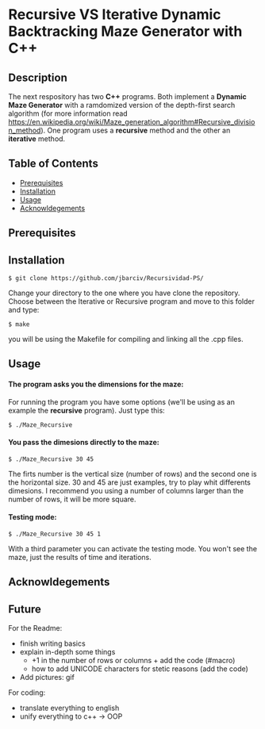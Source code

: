 # Recursive VS Iterative Dynamic Backtracking Maze Generator with C++ 

## Description

The next respository has two **C++** programs. Both implement a **Dynamic Maze Generator** with a ramdomized version of the depth-first search algorithm (for more information read https://en.wikipedia.org/wiki/Maze_generation_algorithm#Recursive_division_method). One program uses a **recursive** method and the other an **iterative** method.

## Table of Contents

- [Prerequisites](#prerequisites)
- [Installation](#installation)
- [Usage](#usage)
- [Acknowldegements](#acknowledgements)

## Prerequisites


## Installation

```
$ git clone https://github.com/jbarciv/Recursividad-PS/
```

Change your directory to the one where you have clone the repository. Choose between the Iterative or Recursive program and move to this folder and type:

```
$ make
```

you will be using the Makefile for compiling and linking all the .cpp files.

## Usage

#### The program asks you the dimensions for the maze:
For running the program you have some options (we'll be using  as an example the **recursive** program). Just type this:

```
$ ./Maze_Recursive
```
#### You pass the dimesions directly to the maze:

```
$ ./Maze_Recursive 30 45
```
The firts number is the vertical size (number of rows) and the second one is the horizontal size. 30 and 45 are just examples, try to play whit differents dimesions. I recommend you using a number of columns larger than the number of rows, it will be more square.

#### Testing mode:
```
$ ./Maze_Recursive 30 45 1
```
With a third parameter you can activate the testing mode. You won't see the maze, just the results of time and iterations.

## Acknowldegements
## Future

For the Readme: 
* finish writing basics
* explain in-depth some things
  * +1 in the number of rows or columns + add the code (#macro)
  * how to add UNICODE characters for stetic reasons (add the code)
* Add pictures: gif

For coding:
* translate everything to english
* unify everything to c++ -> OOP
